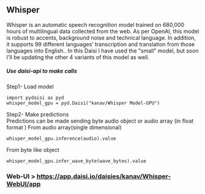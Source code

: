 ## Whisper 

Whisper is an automatic speech recognition model trained on 680,000 hours of multilingual data collected from the web. As per OpenAI, this model is robust to accents, background noise and technical language. In addition, it supports 99 different languages’ transcription and translation from those languages into English.. In this Daisi I have used the "small" model, but soon I'll be updating the other 4 variants of this model as well.

##### Use daisi-api to make calls

Step1- Load model
```
import pydaisi as pyd
whisper_model_gpu = pyd.Daisi("kanav/Whisper Model-GPU")
```
Step2- Make predictions <br>
Predictions can be made sending byte audio object or audio array (in float format )
From audio array(single dimensional)
```
whisper_model_gpu.inference(audio).value
```
From byte like object

```
whisper_model_gpu.infer_wave_byte(wave_bytes).value
```

### Web-UI > https://app.daisi.io/daisies/kanav/Whisper-WebUI/app